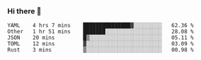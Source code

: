 ### Hi there 👋

<!--
**yeya24/yeya24** is a ✨ _special_ ✨ repository because its `README.md` (this file) appears on your GitHub profile.

Here are some ideas to get you started:

- 🔭 I’m currently working on ...
- 🌱 I’m currently learning ...
- 👯 I’m looking to collaborate on ...
- 🤔 I’m looking for help with ...
- 💬 Ask me about ...
- 📫 How to reach me: ...
- 😄 Pronouns: ...
- ⚡ Fun fact: ...
-->

<!--START_SECTION:waka-->
```text
YAML    4 hrs 7 mins    ███████████████▓░░░░░░░░░   62.36 % 
Other   1 hr 51 mins    ███████░░░░░░░░░░░░░░░░░░   28.08 % 
JSON    20 mins         █▒░░░░░░░░░░░░░░░░░░░░░░░   05.11 % 
TOML    12 mins         ▓░░░░░░░░░░░░░░░░░░░░░░░░   03.09 % 
Rust    3 mins          ▒░░░░░░░░░░░░░░░░░░░░░░░░   00.98 % 
```
<!--END_SECTION:waka-->
